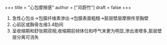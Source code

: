 +++
title = "心包摩擦感"
author = ["邓蔚竹"]
draft = false
+++

1.  急性心包炎->包膜纤维素渗出->包膜表面粗糙->脏层壁层摩擦传至胸壁
2.  心前区或胸骨左缘3.4肋间
3.  呈收缩期和舒张期双相,收缩期前倾体位和呼气末更为明显,渗出液增多,脏层壁层分离可消失
